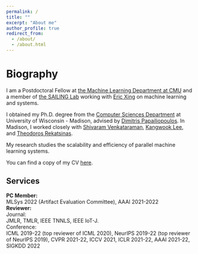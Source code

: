 ```yaml
---
permalink: /
title: ""
excerpt: "About me"
author_profile: true
redirect_from: 
  - /about/
  - /about.html
---
```


Biography
======
I am a Postdoctoral Fellow at [the Machine Learning Department at CMU](https://www.ml.cmu.edu/) and a member of [the SAILING Lab](https://sailing-lab.github.io/) working with [Eric Xing](http://www.cs.cmu.edu/~epxing/) on machine learning and systems.


I obtained my Ph.D. degree from the [Computer Sciences Department](https://www.cs.wisc.edu/) at University of Wisconsin - Madison, advised by [Dimitris Papailiopoulos](http://papail.io/). In Madison, I worked closely with [Shivaram Venkataraman](http://shivaram.org/), [Kangwook Lee](http://kangwooklee.com/), and [Theodoros Rekatsinas](https://thodrek.github.io/).

My research studies the scalability and efficiency of parallel machine learning systems.

You can find a copy of my CV [here](https://drive.google.com/file/d/1-E39TSBWRJPg6zEDzNKH9GTGJeph0USb/view?usp=sharing).

## Services
**PC Member:**  
MLSys 2022 (Artifact Evaluation Committee), AAAI 2021-2022  
**Reviewer:**  
Journal:  
JMLR, TMLR, IEEE TNNLS, IEEE IoT-J.  
Conference:  
ICML 2019-22 (top reviewer of ICML 2020), NeurIPS 2019-22 (top reviewer of NeurIPS 2019), CVPR 2021-22, ICCV 2021, ICLR 2021-22, AAAI 2021-22, SIGKDD 2022